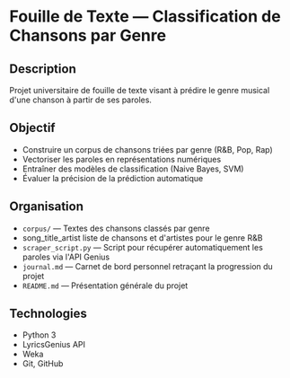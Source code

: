 # Fouille de Texte — Classification de Chansons par Genre

## Description
Projet universitaire de fouille de texte visant à prédire le genre musical d'une chanson à partir de ses paroles.

## Objectif
- Construire un corpus de chansons triées par genre (R&B, Pop, Rap)
- Vectoriser les paroles en représentations numériques
- Entraîner des modèles de classification (Naive Bayes, SVM)
- Évaluer la précision de la prédiction automatique

## Organisation
- `corpus/` — Textes des chansons classés par genre
- song_title_artist liste de chansons et d'artistes pour le genre R&B
- `scraper_script.py` — Script pour récupérer automatiquement les paroles via l'API Genius
- `journal.md` — Carnet de bord personnel retraçant la progression du projet
- `README.md` — Présentation générale du projet

## Technologies
- Python 3
- LyricsGenius API
- Weka
- Git, GitHub

